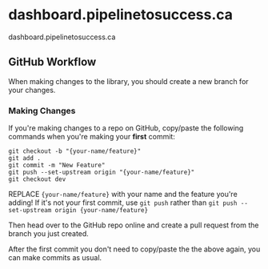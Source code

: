 # dashboard.pipelinetosuccess.ca

dashboard.pipelinetosuccess.ca

## GitHub Workflow

When making changes to the library, you should create a new branch for your changes.

### Making Changes

If you're making changes to a repo on GitHub, copy/paste the following commands when you're making your **first** commit:

```
git checkout -b "{your-name/feature}"
git add .
git commit -m "New Feature"
git push --set-upstream origin "{your-name/feature}"
git checkout dev
```

REPLACE `{your-name/feature}` with your name and the feature you're adding! If it's not your first commit, use `git push` rather than `git push --set-upstream origin {your-name/feature}`

Then head over to the GitHub repo online and create a pull request from the branch you just created.

After the first commit you don't need to copy/paste the the above again, you can make commits as usual.
